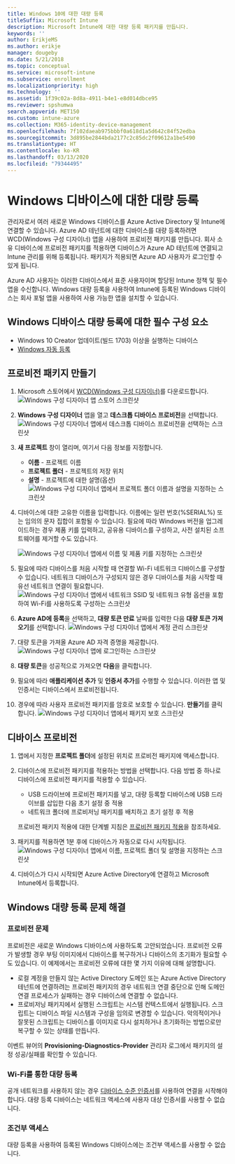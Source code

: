 ```yaml
---
title: Windows 10에 대한 대량 등록
titleSuffix: Microsoft Intune
description: Microsoft Intune에 대한 대량 등록 패키지를 만듭니다.
keywords: ''
author: ErikjeMS
ms.author: erikje
manager: dougeby
ms.date: 5/21/2018
ms.topic: conceptual
ms.service: microsoft-intune
ms.subservice: enrollment
ms.localizationpriority: high
ms.technology: ''
ms.assetid: 1f39c02a-8d8a-4911-b4e1-e8d014dbce95
ms.reviewer: spshumwa
search.appverid: MET150
ms.custom: intune-azure
ms.collection: M365-identity-device-management
ms.openlocfilehash: 7f102daeab975bbbf0a618d1a5d642c84f52edba
ms.sourcegitcommit: 3d895be2844bda2177c2c85dc2f09612a1be5490
ms.translationtype: HT
ms.contentlocale: ko-KR
ms.lasthandoff: 03/13/2020
ms.locfileid: "79344495"
---
```

# <a name="bulk-enrollment-for-windows-devices"></a>Windows 디바이스에 대한 대량 등록

관리자로서 여러 새로운 Windows 디바이스를 Azure Active Directory 및 Intune에 연결할 수 있습니다. Azure AD 테넌트에 대한 디바이스를 대량 등록하려면 WCD(Windows 구성 디자이너) 앱을 사용하여 프로비전 패키지를 만듭니다. 회사 소유 디바이스에 프로비전 패키지를 적용하면 디바이스가 Azure AD 테넌트에 연결되고 Intune 관리를 위해 등록됩니다. 패키지가 적용되면 Azure AD 사용자가 로그인할 수 있게 됩니다.

Azure AD 사용자는 이러한 디바이스에서 표준 사용자이며 할당된 Intune 정책 및 필수 앱을 수신합니다. Windows 대량 등록을 사용하여 Intune에 등록된 Windows 디바이스는 회사 포털 앱을 사용하여 사용 가능한 앱을 설치할 수 있습니다. 

## <a name="prerequisites-for-windows-devices-bulk-enrollment"></a>Windows 디바이스 대량 등록에 대한 필수 구성 요소

- Windows 10 Creator 업데이트(빌드 1703) 이상을 실행하는 디바이스
- [Windows 자동 등록](windows-enroll.md#enable-windows-10-automatic-enrollment)

## <a name="create-a-provisioning-package"></a>프로비전 패키지 만들기

1. Microsoft 스토어에서 [WCD(Windows 구성 디자이너)](https://www.microsoft.com/store/apps/9nblggh4tx22)를 다운로드합니다.
   ![Windows 구성 디자이너 앱 스토어 스크린샷](./media/windows-bulk-enroll/bulk-enroll-store.png)

2. **Windows 구성 디자이너** 앱을 열고 **데스크톱 디바이스 프로비전**을 선택합니다.
   ![Windows 구성 디자이너 앱에서 데스크톱 디바이스 프로비전을 선택하는 스크린샷](./media/windows-bulk-enroll/bulk-enroll-select.png)

3. **새 프로젝트** 창이 열리며, 여기서 다음 정보를 지정합니다.
   - **이름** - 프로젝트 이름
   - **프로젝트 폴더** - 프로젝트의 저장 위치
   - **설명** - 프로젝트에 대한 설명(옵션) ![Windows 구성 디자이너 앱에서 프로젝트 폴더 이름과 설명을 지정하는 스크린샷](./media/windows-bulk-enroll/bulk-enroll-name.png)

4. 디바이스에 대한 고유한 이름을 입력합니다. 이름에는 일련 번호(%SERIAL%) 또는 임의의 문자 집합이 포함될 수 있습니다. 필요에 따라 Windows 버전을 업그레이드하는 경우 제품 키를 입력하고, 공유용 디바이스를 구성하고, 사전 설치된 소프트웨어를 제거할 수도 있습니다.
   
   ![Windows 구성 디자이너 앱에서 이름 및 제품 키를 지정하는 스크린샷](./media/windows-bulk-enroll/bulk-enroll-device.png)

5. 필요에 따라 디바이스를 처음 시작할 때 연결할 Wi-Fi 네트워크 디바이스를 구성할 수 있습니다.  네트워크 디바이스가 구성되지 않은 경우 디바이스를 처음 시작할 때 유선 네트워크 연결이 필요합니다.
   ![Windows 구성 디자이너 앱에서 네트워크 SSID 및 네트워크 유형 옵션을 포함하여 Wi-Fi를 사용하도록 구성하는 스크린샷](./media/windows-bulk-enroll/bulk-enroll-network.png)

6. **Azure AD에 등록**을 선택하고, **대량 토큰 만료** 날짜를 입력한 다음 **대량 토큰 가져오기**를 선택합니다.
   ![Windows 구성 디자이너 앱에서 계정 관리 스크린샷](./media/windows-bulk-enroll/bulk-enroll-account.png)

7. 대량 토큰을 가져올 Azure AD 자격 증명을 제공합니다.
   ![Windows 구성 디자이너 앱에 로그인하는 스크린샷](./media/windows-bulk-enroll/bulk-enroll-cred.png)

8. **대량 토큰**을 성공적으로 가져오면 **다음**을 클릭합니다.

9. 필요에 따라 **애플리케이션 추가** 및 **인증서 추가**를 수행할 수 있습니다. 이러한 앱 및 인증서는 디바이스에서 프로비전됩니다.

10. 경우에 따라 사용자 프로비전 패키지를 암호로 보호할 수 있습니다.  **만들기**를 클릭합니다.
    ![Windows 구성 디자이너 앱에서 패키지 보호 스크린샷](./media/windows-bulk-enroll/bulk-enroll-create.png)

## <a name="provision-devices"></a>디바이스 프로비전

1. 앱에서 지정한 **프로젝트 폴더**에 설정된 위치로 프로비전 패키지에 액세스합니다.

2. 디바이스에 프로비전 패키지를 적용하는 방법을 선택합니다.  다음 방법 중 하나로 디바이스에 프로비전 패키지를 적용할 수 있습니다.
   - USB 드라이브에 프로비전 패키지를 넣고, 대량 등록할 디바이스에 USB 드라이브를 삽입한 다음 초기 설정 중 적용
   - 네트워크 폴더에 프로비저닝 패키지를 배치하고 초기 설정 후 적용

   프로비전 패키지 적용에 대한 단계별 지침은 [프로비전 패키지 적용](https://technet.microsoft.com/itpro/windows/configure/provisioning-apply-package)을 참조하세요.

3. 패키지를 적용하면 1분 후에 디바이스가 자동으로 다시 시작됩니다.
   ![Windows 구성 디자이너 앱에서 이름, 프로젝트 폴더 및 설명을 지정하는 스크린샷](./media/windows-bulk-enroll/bulk-enroll-add.png)

4. 디바이스가 다시 시작되면 Azure Active Directory에 연결하고 Microsoft Intune에서 등록합니다.

## <a name="troubleshooting-windows-bulk-enrollment"></a>Windows 대량 등록 문제 해결

### <a name="provisioning-issues"></a>프로비전 문제
프로비전은 새로운 Windows 디바이스에 사용하도록 고안되었습니다. 프로비전 오류가 발생할 경우 부팅 이미지에서 디바이스를 복구하거나 디바이스의 초기화가 필요할 수도 있습니다. 이 예제에서는 프로비전 오류에 대한 몇 가지 이유에 대해 설명합니다.

- 로컬 계정을 만들지 않는 Active Directory 도메인 또는 Azure Active Directory 테넌트에 연결하려는 프로비전 패키지의 경우 네트워크 연결 중단으로 인해 도메인 연결 프로세스가 실패하는 경우 디바이스에 연결할 수 없습니다.
- 프로비저닝 패키지에서 실행된 스크립트는 시스템 컨텍스트에서 실행됩니다. 스크립트는 디바이스 파일 시스템과 구성을 임의로 변경할 수 있습니다. 악의적이거나 잘못된 스크립트는 디바이스를 이미지로 다시 설치하거나 초기화하는 방법으로만 복구할 수 있는 상태를 만듭니다.

이벤트 뷰어의 **Provisioning-Diagnostics-Provider** 관리자 로그에서 패키지의 설정 성공/실패를 확인할 수 있습니다.

### <a name="bulk-enrollment-with-wi-fi"></a>Wi-Fi를 통한 대량 등록 

공개 네트워크를 사용하지 않는 경우 [디바이스 수준 인증서](../protect/certificates-configure.md)를 사용하여 연결을 시작해야 합니다. 대량 등록 디바이스는 네트워크 액세스에 사용자 대상 인증서를 사용할 수 없습니다. 

### <a name="conditional-access"></a>조건부 액세스
대량 등록을 사용하여 등록된 Windows 디바이스에는 조건부 액세스를 사용할 수 없습니다.
